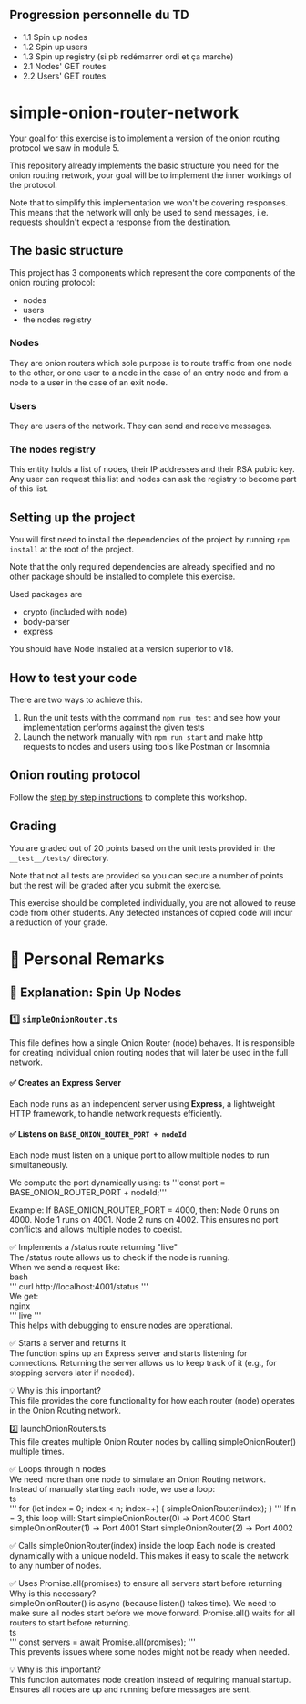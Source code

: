 ## Progression personnelle du TD
* 1.1 Spin up nodes
* 1.2 Spin up users
* 1.3 Spin up registry (si pb redémarrer ordi et ça marche)
* 2.1 Nodes' GET routes
* 2.2 Users' GET routes 

# simple-onion-router-network

Your goal for this exercise is to implement a version of the onion routing protocol we saw in module 5.

This repository already implements the basic structure you need for the onion routing network, your goal will be to implement the inner workings of the protocol.

Note that to simplify this implementation we won't be covering responses. This means that the network will only be used to send messages, i.e. requests shouldn't expect a response from the destination.

## The basic structure

This project has 3 components which represent the core components of the onion routing protocol:
- nodes
- users
- the nodes registry

### Nodes

They are onion routers which sole purpose is to route traffic from one node to the other, or one user to a node in the case of an entry node and from a node to a user in the case of an exit node.

### Users

They are users of the network. They can send and receive messages.

### The nodes registry

This entity holds a list of nodes, their IP addresses and their RSA public key. Any user can request this list and nodes can ask the registry to become part of this list.

## Setting up the project

You will first need to install the dependencies of the project by running `npm install` at the root of the project.

Note that the only required dependencies are already specified and no other package should be installed to complete this exercise.

Used packages are
- crypto (included with node)
- body-parser
- express

You should have Node installed at a version superior to v18.

## How to test your code

There are two ways to achieve this.

1. Run the unit tests with the command `npm run test` and see how your implementation performs against the given tests
2. Launch the network manually with `npm run start` and make http requests to nodes and users using tools like Postman or Insomnia

## Onion routing protocol

Follow the [step by step instructions](./instructions.md) to complete this workshop.

## Grading

You are graded out of 20 points based on the unit tests provided in the `__test__/tests/` directory. 

Note that not all tests are provided so you can secure a number of points but the rest will be graded after you submit the exercise.

This exercise should be completed individually, you are not allowed to reuse code from other students. Any detected instances of copied code will incur a reduction of your grade.

# 📝 Personal Remarks

## 🚀 Explanation: Spin Up Nodes

### 1️⃣ `simpleOnionRouter.ts`
This file defines how a single Onion Router (node) behaves. It is responsible for creating individual onion routing nodes that will later be used in the full network.

#### ✅ Creates an Express Server  
Each node runs as an independent server using **Express**, a lightweight HTTP framework, to handle network requests efficiently.

#### ✅ Listens on `BASE_ONION_ROUTER_PORT + nodeId`  
Each node must listen on a unique port to allow multiple nodes to run simultaneously.  

We compute the port dynamically using:
ts
'''const port = BASE_ONION_ROUTER_PORT + nodeId;'''

Example:
If BASE_ONION_ROUTER_PORT = 4000, then:
Node 0 runs on 4000.
Node 1 runs on 4001.
Node 2 runs on 4002.
This ensures no port conflicts and allows multiple nodes to coexist.

✅ Implements a /status route returning "live"  
The /status route allows us to check if the node is running.  
When we send a request like:  
bash  
'''
curl http://localhost:4001/status
'''  
We get:  
nginx  
'''
live
'''  
This helps with debugging to ensure nodes are operational.

✅ Starts a server and returns it  
The function spins up an Express server and starts listening for connections.
Returning the server allows us to keep track of it (e.g., for stopping servers later if needed).

💡 Why is this important?  
This file provides the core functionality for how each router (node) operates in the Onion Routing network.


2️⃣ launchOnionRouters.ts  
This file creates multiple Onion Router nodes by calling simpleOnionRouter() multiple times.

✅ Loops through n nodes  
We need more than one node to simulate an Onion Routing network.  
Instead of manually starting each node, we use a loop:  
ts  
'''
for (let index = 0; index < n; index++) {
  simpleOnionRouter(index);
}
'''
If n = 3, this loop will:
Start simpleOnionRouter(0) → Port 4000
Start simpleOnionRouter(1) → Port 4001
Start simpleOnionRouter(2) → Port 4002

✅ Calls simpleOnionRouter(index) inside the loop
Each node is created dynamically with a unique nodeId.
This makes it easy to scale the network to any number of nodes.

✅ Uses Promise.all(promises) to ensure all servers start before returning  
Why is this necessary?  
simpleOnionRouter() is async (because listen() takes time).
We need to make sure all nodes start before we move forward.
Promise.all() waits for all routers to start before returning.  
ts  
'''
const servers = await Promise.all(promises);
'''  
This prevents issues where some nodes might not be ready when needed.

💡 Why is this important?  
This function automates node creation instead of requiring manual startup.
Ensures all nodes are up and running before messages are sent.
